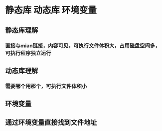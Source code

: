 # 静态库 动态库 环境变量
## 静态库理解
### 直接与mian链接，内容可见，可执行文件体积大，占用磁盘空间多，可执行程序独立运行
## 动态库理解
### 需要哪个用那个，可执行文件体积小
## 环境变量
## 通过环境变量直接找到文件地址


